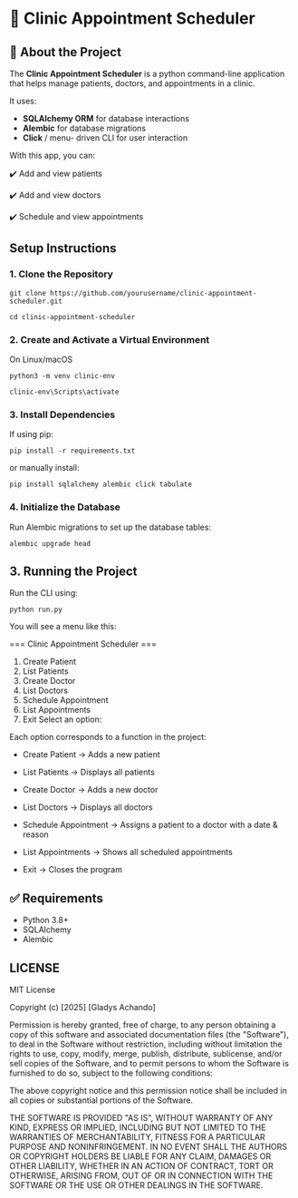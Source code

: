 # 🏥 Clinic Appointment Scheduler 

## 📌 About the Project
The **Clinic Appointment Scheduler** is a python command-line application that helps manage patients, doctors, and appointments in a clinic.

It uses:
- **SQLAlchemy ORM** for database interactions
- **Alembic** for database migrations
- **Click** / menu- driven CLI for user interaction

With this app, you can:

✔️ Add and view patients

✔️ Add and  view doctors

✔️ Schedule and view appointments


## Setup Instructions

### 1. Clone the Repository
```
git clone https://github.com/yourusername/clinic-appointment-scheduler.git

```

```
cd clinic-appointment-scheduler

```

### 2. Create and Activate a Virtual Environment

On Linux/macOS

```
python3 -m venv clinic-env

```

```
clinic-env\Scripts\activate

```

### 3. Install Dependencies
If using pip:

```
pip install -r requirements.txt

```

or manually install:

```
pip install sqlalchemy alembic click tabulate

```

### 4. Initialize the Database
Run Alembic migrations to set up the database tables:

```
alembic upgrade head

```

## 3. Running the Project
Run the CLI using:

```
python run.py

```

You will see a menu like this:

=== Clinic Appointment Scheduler ===
1. Create Patient
2. List Patients
3. Create Doctor
4. List Doctors
5. Schedule Appointment
6. List Appointments
0. Exit
Select an option:


 Each option corresponds to a function in the project:

- Create Patient → Adds a new patient

- List Patients → Displays all patients

- Create Doctor → Adds a new doctor

- List Doctors → Displays all doctors

- Schedule Appointment → Assigns a patient to a doctor with a  date & reason

- List Appointments → Shows all scheduled appointments

- Exit → Closes the program


## ✅ Requirements

- Python 3.8+
- SQLAlchemy
- Alembic



## LICENSE

MIT License

Copyright (c) [2025] [Gladys Achando]

Permission is hereby granted, free of charge, to any person obtaining a copy
of this software and associated documentation files (the "Software"), to deal
in the Software without restriction, including without limitation the rights
to use, copy, modify, merge, publish, distribute, sublicense, and/or sell
copies of the Software, and to permit persons to whom the Software is
furnished to do so, subject to the following conditions:

The above copyright notice and this permission notice shall be included in all
copies or substantial portions of the Software.

THE SOFTWARE IS PROVIDED "AS IS", WITHOUT WARRANTY OF ANY KIND, EXPRESS OR
IMPLIED, INCLUDING BUT NOT LIMITED TO THE WARRANTIES OF MERCHANTABILITY,
FITNESS FOR A PARTICULAR PURPOSE AND NONINFRINGEMENT. IN NO EVENT SHALL THE
AUTHORS OR COPYRIGHT HOLDERS BE LIABLE FOR ANY CLAIM, DAMAGES OR OTHER
LIABILITY, WHETHER IN AN ACTION OF CONTRACT, TORT OR OTHERWISE, ARISING FROM,
OUT OF OR IN CONNECTION WITH THE SOFTWARE OR THE USE OR OTHER DEALINGS IN THE
SOFTWARE.








